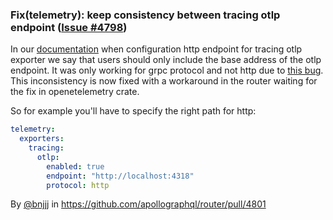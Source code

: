 ### Fix(telemetry): keep consistency between tracing otlp endpoint ([Issue #4798](https://github.com/apollographql/router/issues/4798))

In our [documentation](https://www.apollographql.com/docs/router/configuration/telemetry/exporters/tracing/otlp/#endpoint) when configuration http endpoint for tracing otlp exporter we say that users should only include the base address of the otlp endpoint. It was only working for grpc protocol and not http due to [this bug](https://github.com/open-telemetry/opentelemetry-rust/issues/1618). This inconsistency is now fixed with a workaround in the router waiting for the fix in openetelemetry crate.

So for example you'll have to specify the right path for http:

```yaml
telemetry:
  exporters:
    tracing:
      otlp:
        enabled: true
        endpoint: "http://localhost:4318"
        protocol: http
```

By [@bnjjj](https://github.com/bnjjj) in https://github.com/apollographql/router/pull/4801